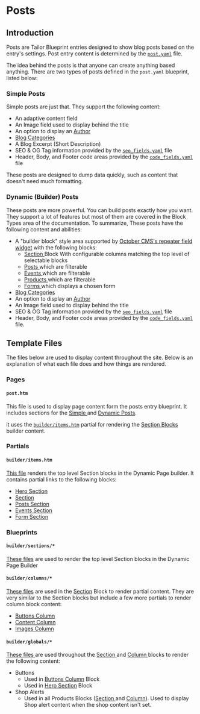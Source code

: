 # Posts

## Introduction

Posts are Tailor Blueprint entries designed to show blog posts based on the entry's settings. Post entry content is determined by the [`post.yaml`](https://github.com/artistro08/tailor-starter/blob/main/seeds/blueprints/content/blog/post.yaml) file.

The idea behind the posts is that anyone can create anything based anything. There are two types of posts defined in the `post.yaml` blueprint, listed below:

### Simple Posts

Simple posts are just that. They support the following content:

* An adaptive content field
* An Image field used to display behind the title
* An option to display an [Author](authors.md)
* [Blog Categories](categories.md)
* A Blog Excerpt (Short Description)
* SEO & OG Tag information provided by the [`seo_fields.yaml`](https://github.com/artistro08/tailor-starter/blob/main/seeds/blueprints/content/mixins/builder/general\_options/seo\_fields.yaml) file
* Header, Body, and Footer code areas provided by the [`code_fields.yaml`](https://github.com/artistro08/tailor-starter/blob/main/seeds/blueprints/content/mixins/builder/general\_options/code\_fields.yaml) file

These posts are designed to dump data quickly, such as content that doesn't need much formatting.



### Dynamic (Builder) Posts

These posts are more powerful. You can build posts exactly how you want. They support a lot of features but most of them are covered in the Block Types area of the documentation. To summarize, These posts have the following content and abilities:

* A "builder block" style area supported by [October CMS's repeater field widget](https://docs.octobercms.com/3.x/element/form/widget-repeater.html) with the following blocks:
  * [Section ](../pages/blocks/section/)Block With configurable columns matching the top level of selectable blocks
  * [Posts ](../pages/blocks/posts-section.md)which are filterable
  * [Events ](../events.md)which are filterable
  * [Products ](../pages/blocks/products-section.md)which are filterable
  * [Forms ](../forms/)which displays a chosen form&#x20;
* [Blog Categories](categories.md)
* An option to display an [Author](authors.md)
* An Image field used to display behind the title
* SEO & OG Tag information provided by the [`seo_fields.yaml`](https://github.com/artistro08/tailor-starter/blob/main/seeds/blueprints/content/mixins/builder/general\_options/seo\_fields.yaml) file
* Header, Body, and Footer code areas provided by the [`code_fields.yaml`](https://github.com/artistro08/tailor-starter/blob/main/seeds/blueprints/content/mixins/builder/general\_options/code\_fields.yaml) file.

## Template Files

The files below are used to display content throughout the site. Below is an explanation of what each file does and how things are rendered.&#x20;

### Pages

#### `post.htm`

This file is used to display page content form the posts entry blueprint. It includes sections for the [Simple ](posts.md#simple-posts)and [Dynamic Posts](posts.md#dynamic-builder-posts).

it uses the [`builder/items.htm`](posts.md#builder-items.htm) partial for rendering the [Section Blocks](../pages/blocks/#section-blocks) builder content.&#x20;

### Partials

#### `builder/items.htm`

[This file](https://github.com/artistro08/tailor-starter/blob/main/partials/builder/items.htm) renders the top level Section blocks in the Dynamic Page builder. It contains partial links to the following blocks:

* [Hero Section](../pages/blocks/hero-section.md)
* [Section](../pages/blocks/section/)
* [Posts Section](../pages/blocks/posts-section.md)
* [Events Section](../pages/blocks/events-section.md)
* [Form Section](../pages/blocks/form-section.md)

### Blueprints

#### `builder/sections/*`

[These files](https://github.com/artistro08/tailor-starter/tree/main/partials/builder/sections) are used to render the top level Section blocks in the Dynamic Page Builder

#### `builder/columns/*`

[These files](https://github.com/artistro08/tailor-starter/tree/main/partials/builder/columns) are used in the [Section](../pages/blocks/section/) Block to render partial content. They are very similar to the Section blocks but include a few more partials to render column block content:

* [Buttons Column](../pages/blocks/section/buttons-column.md)
* [Content Column](../pages/blocks/section/content-column.md)
* [Images Column](../pages/blocks/section/image-column.md)

#### `builder/globals/*`

[These files ](https://github.com/artistro08/tailor-starter/tree/main/partials/builder/globals)are used throughout the [Section ](../pages/blocks/section/)and [Column ](broken-reference)blocks to render the following content:

* Buttons&#x20;
  * Used in [Buttons Column](../pages/blocks/section/buttons-column.md) Block
  * Used in [Hero Section](../pages/blocks/hero-section.md) Block
* Shop Alerts&#x20;
  * Used in all Products Blocks ([Section ](../shop/products.md)and [Column](../pages/blocks/section/products-column.md)). Used to display Shop alert content when the shop content isn't set.&#x20;

